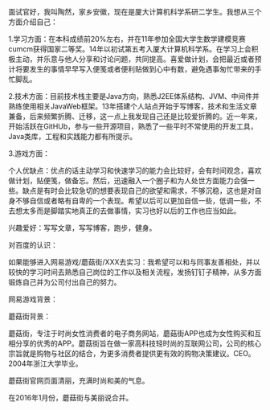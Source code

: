 面试官好，我叫陶然，家乡安徽，现在是厦大计算机科学系研二学生。我想从三个方面介绍自己：

1.学习方面：在本科成绩前20%左右，并在11年参加全国大学生数学建模竞赛cumcm获得国家二等奖。14年以初试第五考入厦大计算机科学系。在学习上会积极主动，并乐意与他人分享和讨论问题，共同提高。喜爱做计划，会把最近或者预计将要发生的事情早早写入便笺或者便利贴做到心中有数，避免遇事匆忙带来的手忙脚乱。

2.技术方面：目前技术栈主要是Java方向，熟悉J2EE体系结构、JVM、中间件并熟练使用相关JavaWeb框架。13年搭建个人站点开始于写博客，技术和生活文章兼备，后来频繁折腾、迁移，这一点上我发现自己还是比较爱折腾的。近一年来，开始活跃在GitHUb，参与一些开源项目，熟悉了一些平时不常使用的开发工具，Java类库，工程和实践能力都有所提示。

3.游戏方面：

个人优缺点：优点的话主动学习和快速学习的能力会比较好，会有时间观念，喜欢做计划，贴便笺，做备忘。然后，迅速融入一个圈子和为人处世方面能力会强一些。缺点是有时会比较急切的想要表现自己的欲望和需求，不够沉稳，这也是对自身不够自信或者略有自卑的一个表现。希望以后可以更加自信一些，低调一些，不去想太多而是脚踏实地真正的去做事情，实习也好以后的工作也应当如此。

兴趣爱好：写写文章，写写博客，跑步，健身。


对百度的认识：

如果能够进入网易游戏/蘑菇街/XXX去实习：我希望可以和与同事友善相处，并以较快的学习时间去熟悉自己岗位的工作以及相关流程，发扬钉钉子精神，从多方面锻炼自己并为公司付出自己的努力。

网易游戏背景：

蘑菇街背景：

蘑菇街，专注于时尚女性消费者的电子商务网站，蘑菇街APP也成为女性购买和互相分享的优秀的APP。蘑菇街旨在做一家高科技轻时尚的互联网公司，公司的核心宗旨就是购物与社区的结合，为更多消费者提供更有效的购物决策建议。CEO。2004年浙江大学毕业。

蘑菇街官网页面清丽，充满时尚和美的气息。

在2016年1月份，蘑菇街与美丽说合并。